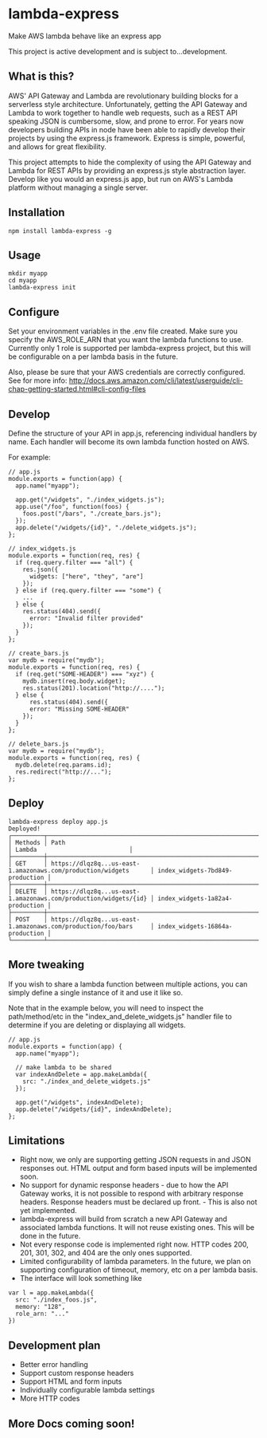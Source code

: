 # lambda-express
Make AWS lambda behave like an express app

This project is active development and is subject to...development.

## What is this?
AWS' API Gateway and Lambda are revolutionary building blocks for a serverless style architecture. 
Unfortunately, getting the API Gateway and Lambda to work together to handle web requests, such as a REST API speaking JSON is cumbersome, slow, and prone to error.
For years now developers building APIs in node have been able to rapidly develop their projects by using the express.js framework. Express is
simple, powerful, and allows for great flexibility.

This project attempts to hide the complexity of using the API Gateway and Lambda for REST APIs by providing an express.js style abstraction layer.
Develop like you would an express.js app, but run on AWS's Lambda platform without managing a single server.

## Installation
```
npm install lambda-express -g
```

## Usage
```
mkdir myapp
cd myapp
lambda-express init
```

## Configure
Set your environment variables in the .env file created. Make sure you specify the AWS_ROLE_ARN that you want the lambda functions to use. Currently only 1 role is supported per lambda-express project, but this will be configurable on a per lambda basis in the future.

Also, please be sure that your AWS credentials are correctly configured. See for more info: http://docs.aws.amazon.com/cli/latest/userguide/cli-chap-getting-started.html#cli-config-files

## Develop
Define the structure of your API in app.js, referencing individual handlers by name. Each handler will become its own lambda function hosted on AWS.

For example:

```
// app.js
module.exports = function(app) {
  app.name("myapp");
  
  app.get("/widgets", "./index_widgets.js");
  app.use("/foo", function(foos) {
    foos.post("/bars", "./create_bars.js");
  });
  app.delete("/widgets/{id}", "./delete_widgets.js");
};
```

```
// index_widgets.js
module.exports = function(req, res) {
  if (req.query.filter === "all") {
    res.json({
      widgets: ["here", "they", "are"]
    });
  } else if (req.query.filter === "some") {
    ...
  } else {
    res.status(404).send({
      error: "Invalid filter provided"
    });
  }
};
```

```
// create_bars.js
var mydb = require("mydb");
module.exports = function(req, res) {
  if (req.get("SOME-HEADER") === "xyz") {
    mydb.insert(req.body.widget);
    res.status(201).location("http://....");
  } else {
      res.status(404).send({
      error: "Missing SOME-HEADER"
    });
  }
};
```

```
// delete_bars.js
var mydb = require("mydb");
module.exports = function(req, res) {
  mydb.delete(req.params.id);
  res.redirect("http://...");
};
```

## Deploy
```
lambda-express deploy app.js
Deployed!
┌─────────┬──────────────────────────────────────────────────────────────────┬─────────────────────────────────┐
│ Methods │ Path                                                             │ Lambda                          │
├─────────┼──────────────────────────────────────────────────────────────────┼─────────────────────────────────┤
│ GET     │ https://dlqz8q...us-east-1.amazonaws.com/production/widgets      │ index_widgets-7bd849-production │
├─────────┼──────────────────────────────────────────────────────────────────┼─────────────────────────────────┤
│ DELETE  │ https://dlqz8q...us-east-1.amazonaws.com/production/widgets/{id} │ index_widgets-1a82a4-production │
├─────────┼──────────────────────────────────────────────────────────────────┼─────────────────────────────────┤
│ POST    │ https://dlqz8q...us-east-1.amazonaws.com/production/foo/bars     │ index_widgets-16864a-production │
└─────────┴──────────────────────────────────────────────────────────────────┴─────────────────────────────────┘
```

## More tweaking
If you wish to share a lambda function between multiple actions, you can simply define a single instance of it and use it like so.

Note that in the example below, you will need to inspect the path/method/etc in the "index_and_delete_widgets.js" handler file to determine if you are deleting or displaying all widgets.
```
// app.js
module.exports = function(app) {
  app.name("myapp");
  
  // make lambda to be shared
  var indexAndDelete = app.makeLambda({
    src: "./index_and_delete_widgets.js"
  });
  
  app.get("/widgets", indexAndDelete);
  app.delete("/widgets/{id}", indexAndDelete);
};

```

## Limitations
* Right now, we only are supporting getting JSON requests in and JSON responses out. HTML output and form based inputs will be implemented soon.
* No support for dynamic response headers - due to how the API Gateway works, it is not possible to respond with arbitrary response headers. Response headers must be declared up front. - This is also not yet implemented.
* lambda-express will build from scratch a new API Gateway and associated lambda functions. It will not reuse existing ones. This will be done in the future.
* Not every response code is implemented right now. HTTP codes 200, 201, 301, 302, and 404 are the only ones supported.
* Limited configurability of lambda parameters. In the future, we plan on supporting configuration of timeout, memory, etc on a per lambda basis.
* The interface will look something like
```
var l = app.makeLambda({
  src: "./index_foos.js",
  memory: "128",
  role_arn: "..."
})
```

## Development plan
* Better error handling
* Support custom response headers
* Support HTML and form inputs
* Individually configurable lambda settings
* More HTTP codes


## More Docs coming soon!









